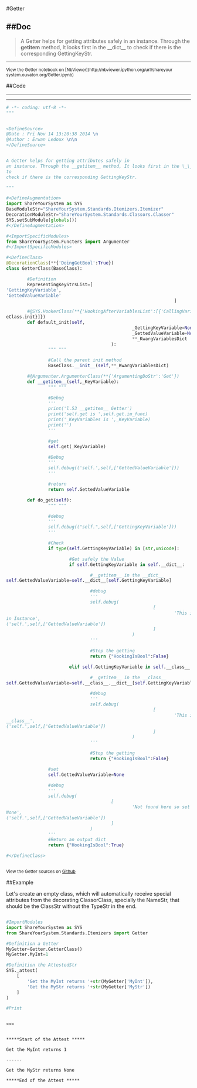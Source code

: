 

<!--
FrozenIsBool False
-->

#Getter

##Doc
----


>
> A Getter helps for getting attributes safely in
> an instance. Through the __getitem__ method, It looks first in the
\_\_dict\_\_ to
> check if there is the corresponding GettingKeyStr.
>
>

----

<small>
View the Getter notebook on [NbViewer](http://nbviewer.ipython.org/url/shareyour
system.ouvaton.org/Getter.ipynb)
</small>




<!--
FrozenIsBool False
-->

##Code

----

<ClassDocStr>

----

```python
# -*- coding: utf-8 -*-
"""


<DefineSource>
@Date : Fri Nov 14 13:20:38 2014 \n
@Author : Erwan Ledoux \n\n
</DefineSource>


A Getter helps for getting attributes safely in
an instance. Through the __getitem__ method, It looks first in the \_\_dict\_\_
to
check if there is the corresponding GettingKeyStr.

"""

#<DefineAugmentation>
import ShareYourSystem as SYS
BaseModuleStr="ShareYourSystem.Standards.Itemizers.Itemizer"
DecorationModuleStr="ShareYourSystem.Standards.Classors.Classer"
SYS.setSubModule(globals())
#</DefineAugmentation>

#<ImportSpecificModules>
from ShareYourSystem.Functers import Argumenter
#</ImportSpecificModules>

#<DefineClass>
@DecorationClass(**{'DoingGetBool':True})
class GetterClass(BaseClass):

        #Definition
        RepresentingKeyStrsList=[
'GettingKeyVariable',
'GettedValueVariable'
                                                                ]

        #@SYS.HookerClass(**{'HookingAfterVariablesList':[{'CallingVariable':Bas
eClass.init}]})
        def default_init(self,
                                                _GettingKeyVariable=None,
                                                _GettedValueVariable=None,
                                                **_KwargVariablesDict
                                        ):
                """ """

                #Call the parent init method
                BaseClass.__init__(self,**_KwargVariablesDict)

        #@Argumenter.ArgumenterClass(**{'ArgumentingDoStr':'Get'})
        def __getitem__(self,_KeyVariable):
                """ """

                #Debug
                '''
                print('l.53 __getitem__ Getter')
                print('self.get is ',self.get.im_func)
                print('_KeyVariables is ',_KeyVariable)
                print('')
                '''

                #get
                self.get(_KeyVariable)

                #Debug
                '''
                self.debug(('self.',self,['GettedValueVariable']))
                '''

                #return
                return self.GettedValueVariable

        def do_get(self):
                """ """

                #debug
                '''
                self.debug(("self.",self,['GettingKeyVariable']))
                '''

                #Check
                if type(self.GettingKeyVariable) in [str,unicode]:

                        #Get safely the Value
                        if self.GettingKeyVariable in self.__dict__:

                                #__getitem__ in the __dict__
self.GettedValueVariable=self.__dict__[self.GettingKeyVariable]

                                #debug
                                '''
                                self.debug(
                                                        [
                                                                'This is a Spe
in Instance',
('self.',self,['GettedValueVariable'])
                                                        ]
                                                )
                                '''

                                #Stop the getting
                                return {"HookingIsBool":False}

                        elif self.GettingKeyVariable in self.__class__.__dict__:

                                #__getitem__ in the __class__
self.GettedValueVariable=self.__class__.__dict__[self.GettingKeyVariable]

                                #debug
                                '''
                                self.debug(
                                                        [
                                                                'This is in the
__class__',
('self.',self,['GettedValueVariable'])
                                                        ]
                                                )
                                '''

                                #Stop the getting
                                return {"HookingIsBool":False}

                #set
                self.GettedValueVariable=None

                #debug
                '''
                self.debug(
                                        [
                                                'Not found here so set it to
None',
('self.',self,['GettedValueVariable'])
                                        ]
                                )
                '''
                #Return an output dict
                return {"HookingIsBool":True}

#</DefineClass>



```

<small>
View the Getter sources on <a href="https://github.com/Ledoux/ShareYourSystem/tr
ee/master/Pythonlogy/ShareYourSystem/Itemizers/Getter"
target="_blank">Github</a>
</small>




<!---
FrozenIsBool True
-->

##Example

Let's create an empty class, which will automatically receive
special attributes from the decorating ClassorClass,
specially the NameStr, that should be the ClassStr
without the TypeStr in the end.

```python

#ImportModules
import ShareYourSystem as SYS
from ShareYourSystem.Standards.Itemizers import Getter

#Definition a Getter
MyGetter=Getter.GetterClass()
MyGetter.MyInt=1

#Definition the AttestedStr
SYS._attest(
    [
        'Get the MyInt returns '+str(MyGetter['MyInt']),
        'Get the MyStr returns '+str(MyGetter['MyStr'])
    ]
)

#Print



```


```console
>>>


*****Start of the Attest *****

Get the MyInt returns 1

------

Get the MyStr returns None

*****End of the Attest *****



```


